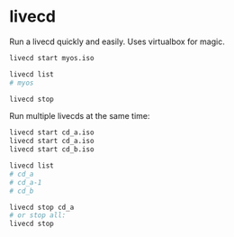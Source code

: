 livecd
======

Run a livecd quickly and easily. Uses virtualbox for magic.

```bash
livecd start myos.iso

livecd list
# myos

livecd stop
```

Run multiple livecds at the same time:

```bash
livecd start cd_a.iso
livecd start cd_a.iso
livecd start cd_b.iso

livecd list
# cd_a
# cd_a-1
# cd_b

livecd stop cd_a
# or stop all:
livecd stop
```
